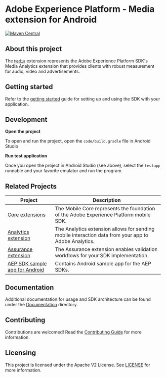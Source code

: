 # Adobe Experience Platform - Media extension for Android

[![Maven Central](https://img.shields.io/maven-central/v/com.adobe.marketing.mobile/media.svg?logo=android&logoColor=white&label=media)](https://mvnrepository.com/artifact/com.adobe.marketing.mobile/media)

## About this project

The [`Media`](https://developer.adobe.com/client-sdks/documentation/adobe-media-analytics) extension represents the Adobe Experience Platform SDK's Media Analytics extension that provides clients with robust measurement for audio, video and advertisements.

## Getting started

Refer to the [getting started](./Documentation/getting-started.md) guide for setting up and using the SDK with your application.


## Development

**Open the project**

To open and run the project, open the `code/build.gradle` file in Android Studio

**Run test application**

Once you open the project in Android Studio (see above), select the `testapp` runnable and your favorite emulator and run the program.

## Related Projects

| Project                                                                              | Description                                                                                          |
| ------------------------------------------------------------------------------------ | ---------------------------------------------------------------------------------------------------- |
| [Core extensions](https://github.com/adobe/aepsdk-core-android)                      | The Mobile Core represents the foundation of the Adobe Experience Platform mobile SDK.               |
| [Analytics extension](https://github.com/adobe/aepsdk-analytics-android)             | The Analytics extension allows for sending mobile interaction data from your app to Adobe Analytics. |
| [Assurance extension](https://github.com/adobe/aepsdk-assurance-android)             | The Assurance extension enables validation workflows for your SDK implementation.                    |
| [AEP SDK sample app for Android](https://github.com/adobe/aepsdk-sample-app-android) | Contains Android sample app for the AEP SDKs.                                                        |

## Documentation

Additional documentation for usage and SDK architecture can be found under the [Documentation](Documentation) directory.

## Contributing

Contributions are welcomed! Read the [Contributing Guide](./.github/CONTRIBUTING.md) for more information.

## Licensing

This project is licensed under the Apache V2 License. See [LICENSE](LICENSE) for more information.